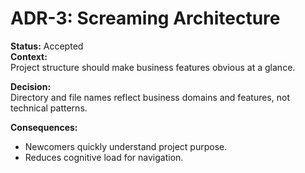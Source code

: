 # ADR-3: Screaming Architecture

**Status:** Accepted  
**Context:**  
Project structure should make business features obvious at a glance.

**Decision:**  
Directory and file names reflect business domains and features, not technical patterns.

**Consequences:**  
- Newcomers quickly understand project purpose.
- Reduces cognitive load for navigation.

